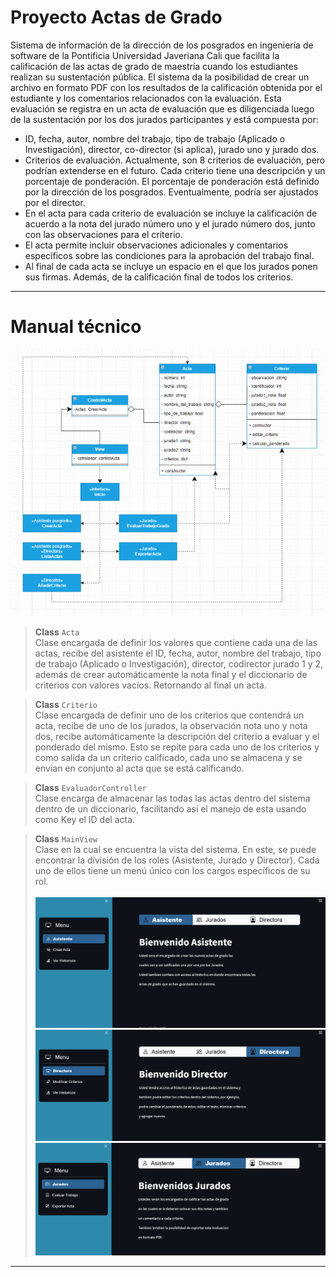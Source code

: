 # Proyecto Actas de Grado

Sistema de información de la dirección de los posgrados en ingeniería de software de la Pontificia Universidad Javeriana Cali
que facilita la calificación de las actas de grado de maestría cuando los estudiantes realizan 
su sustentación pública. El sistema da la posibilidad de crear un archivo en formato PDF con los resultados de la 
calificación obtenida por el estudiante y los comentarios relacionados con la evaluación. Esta evaluación se registra
en un acta de evaluación que es diligenciada luego de la sustentación por los dos jurados participantes y está 
compuesta por:

* ID, fecha, autor, nombre del trabajo, tipo de trabajo (Aplicado o Investigación), director, 
co-director (si aplica), jurado uno y jurado dos. 
* Criterios de evaluación. Actualmente, son 8 criterios de evaluación, pero podrían extenderse en el futuro. 
Cada criterio tiene una descripción y un porcentaje de ponderación. El porcentaje de ponderación está definido por la dirección de los posgrados. 
Eventualmente, podría ser ajustados por el director. 
* En el acta para cada criterio de evaluación se incluye la calificación de acuerdo a la nota del jurado número uno y el 
jurado número dos, junto con las observaciones para el criterio. 
* El acta permite incluir observaciones adicionales y comentarios específicos sobre las condiciones para la 
aprobación del trabajo final.
* Al final de cada acta se incluye un espacio en el que los jurados ponen sus firmas. Además, de la calificación final de todos los criterios.
___
# Manual técnico
![](Imagenes/Imagen_UML.png)

> **Class** `Acta`\
> Clase encargada de definir los valores que contiene cada una de las actas, recibe 
> del asistente el ID, fecha, autor, nombre del trabajo, tipo de trabajo (Aplicado o Investigación), director, codirector
> jurado 1 y 2, además de crear automáticamente la nota final y el diccionario de criterios con valores vacíos.
> Retornando al final un acta.

> **Class** `Criterio`\
> Clase encargada de definir uno de los criterios que contendrá un acta, recibe de uno de los jurados, la observación
 nota uno y nota dos, recibe automáticamente la descripción del criterio a evaluar y el ponderado del mismo. Esto se
> repite para cada uno de los criterios y como salida da un criterio calificado, cada uno se almacena y se envian en conjunto al
> acta que se está calificando.

> **Class** `EvaluadorController`\
> Clase encarga de almacenar las todas las actas dentro del sistema dentro de un diccionario,
> facilitando así el manejo de esta usando como Key el ID del acta.

> **Class** `MainView`\
> Clase en la cual se encuentra la vista del sistema. En este, se puede encontrar
> la división de los roles (Asistente, Jurado y Director). Cada uno de ellos tiene un menú único con los cargos específicos de su rol.
> \
> \
![](Imagenes/ImagenAsistente.png)
![](Imagenes/ImagenDirector.png)
![](Imagenes/ImagenJurados.png)
___
